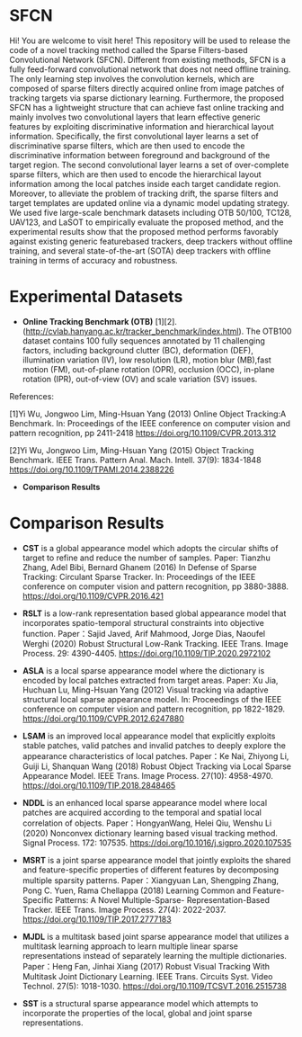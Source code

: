# SFCN
Hi! You are welcome to visit here!
This repository will be used to release the code of a novel tracking method called the Sparse Filters-based Convolutional Network (SFCN). Different from existing methods, SFCN is a fully feed-forward convolutional network that does not need offline training. The only learning step involves the convolution kernels, which are composed of sparse filters directly acquired online from image patches of tracking targets via sparse dictionary learning. Furthermore, the proposed SFCN has a lightweight structure that can achieve fast online tracking and mainly involves two convolutional layers that learn effective generic features by exploiting discriminative information and hierarchical layout information. Specifically, the first convolutional layer learns a set of discriminative sparse filters, which are then used to encode the discriminative information between foreground and background of the target region. The second convolutional layer learns a set of over-complete sparse filters, which are then used to encode the hierarchical layout information among the local patches inside each target candidate region. Moreover, to alleviate the problem of tracking drift, the sparse filters and target templates are updated online via a dynamic model updating strategy. We used five large-scale benchmark datasets including OTB 50/100, TC128, UAV123, and LaSOT to empirically evaluate the proposed method, and the experimental results show that the proposed method performs favorably against existing generic featurebased trackers, deep trackers without offline training, and several state-of-the-art (SOTA) deep trackers with offline training in terms of accuracy and robustness.

# Experimental Datasets
* **Online Tracking Benchmark (OTB)** [1][2]. (http://cvlab.hanyang.ac.kr/tracker_benchmark/index.html). The OTB100 dataset contains 100 fully sequences annotated by 11 challenging factors, including background clutter (BC), deformation (DEF), illumination variation (IV), low resolution (LR), motion blur (MB),fast motion (FM), out-of-plane rotation (OPR), occlusion (OCC), in-plane rotation (IPR), out-of-view (OV) and scale variation (SV) issues. 


References:

[1]Yi Wu, Jongwoo Lim, Ming-Hsuan Yang (2013) Online Object Tracking:A Benchmark. In: Proceedings of the IEEE conference on computer vision and pattern recognition, pp 2411-2418
https://doi.org/10.1109/CVPR.2013.312

[2]Yi Wu, Jongwoo Lim, Ming-Hsuan Yang (2015) Object Tracking Benchmark.
IEEE Trans. Pattern Anal. Mach. Intell. 37(9): 1834-1848
https://doi.org/10.1109/TPAMI.2014.2388226


* **Comparison Results** 



# Comparison Results

* **CST** is a global appearance model which adopts the circular shifts of target to refine and reduce the number of samples.
Paper: Tianzhu Zhang, Adel Bibi, Bernard Ghanem (2016) In Defense of Sparse Tracking: Circulant Sparse Tracker. In: Proceedings of the IEEE conference on computer vision and pattern recognition, pp 3880-3888. https://doi.org/10.1109/CVPR.2016.421

* **RSLT** is a low-rank representation based global appearance model that incorporates spatio-temporal structural constraints into objective function.
Paper：Sajid Javed, Arif Mahmood, Jorge Dias, Naoufel Werghi (2020) Robust Structural Low-Rank Tracking. IEEE Trans. Image Process. 29: 4390-4405. https://doi.org/10.1109/TIP.2020.2972102

* **ASLA** is a local sparse appearance model where the dictionary is encoded by local patches extracted from target areas.
Paper: Xu Jia, Huchuan Lu, Ming-Hsuan Yang (2012) Visual tracking via adaptive structural local sparse appearance model. In: Proceedings of the IEEE conference on computer vision and pattern recognition, pp 1822-1829. https://doi.org/10.1109/CVPR.2012.6247880

* **LSAM** is an improved local appearance model that explicitly exploits stable patches, valid patches and invalid patches to deeply explore the appearance characteristics of local patches.
Paper：Ke Nai, Zhiyong Li, Guiji Li, Shanquan Wang (2018) Robust Object Tracking via Local Sparse Appearance Model. IEEE Trans. Image Process. 27(10): 4958-4970. https://doi.org/10.1109/TIP.2018.2848465

* **NDDL** is an enhanced local sparse appearance model where local patches are acquired according to the temporal and spatial local correlation of objects.
Paper：HongyanWang, Helei Qiu, Wenshu Li (2020) Nonconvex dictionary learning based visual tracking method. Signal Process. 172: 107535. https://doi.org/10.1016/j.sigpro.2020.107535

* **MSRT** is a joint sparse appearance model that jointly exploits the shared and feature-specific properties of different features by decomposing multiple sparsity patterns.
Paper：Xiangyuan Lan, Shengping Zhang, Pong C. Yuen, Rama Chellappa (2018) Learning Common and Feature-Specific Patterns: A Novel Multiple-Sparse-
Representation-Based Tracker. IEEE Trans. Image Process. 27(4): 2022-2037. https://doi.org/10.1109/TIP.2017.2777183

* **MJDL** is a multitask based joint sparse appearance model that utilizes a multitask learning approach to learn multiple linear sparse representations instead of separately learning the multiple dictionaries.
Paper：Heng Fan, Jinhai Xiang (2017) Robust Visual Tracking With Multitask Joint Dictionary Learning. IEEE Trans. Circuits Syst. Video Technol. 27(5): 1018-1030.
https://doi.org/10.1109/TCSVT.2016.2515738

* **SST** is a structural sparse appearance model which attempts to incorporate the properties of the local, global and joint sparse representations.

